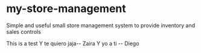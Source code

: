 # my-store-management
Simple and useful small store management system to provide inventory and sales controls

This is a test
Y te quiero jaja-- Zaira
Y yo a ti -- Diego